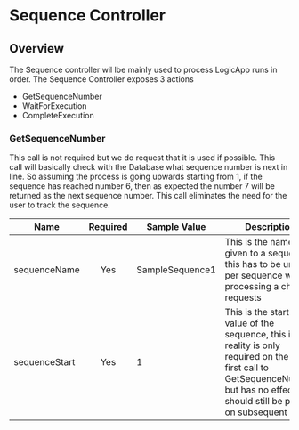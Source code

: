 # Sequence Controller

## Overview

The Sequence controller wil lbe mainly used to process LogicApp runs in order. The Sequence Controller exposes 3 actions

- GetSequenceNumber
- WaitForExecution
- CompleteExecution

### GetSequenceNumber

This call is not required but we do request that it is used if possible. This call will basically check with the Database what sequence number is next in line. So assuming the process is going upwards starting from 1, if the sequence has reached number 6, then as expected the number 7 will be returned as the next sequence number. This call eliminates the need for the user to track the sequence.

|Name|Required|Sample Value|Description|
| --- | :---: | --- | --- |
|sequenceName|Yes|SampleSequence1|This is the name given to a sequence, this has to be unique per sequence when processing a chain of requests|
|sequenceStart|Yes|1|This is the starting value of the sequence, this in reality is only required on the very first call to GetSequenceNumber but has no effect and should still be passed on subsequent calls|

